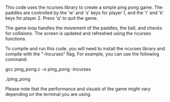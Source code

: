 This code uses the ncurses library to create a simple ping pong game. The paddles are controlled by the 'w' and 's' keys for player 1, and the 'i' and 'k' keys for player 2. Press 'q' to quit the game.

The game loop handles the movement of the paddles, the ball, and checks for collisions. The screen is updated and refreshed using the ncurses functions.

To compile and run this code, you will need to install the ncurses library and compile with the "-lncurses" flag. For example, you can use the following command:

gcc ping_pong.c -o ping_pong -lncurses


./ping_pong


Please note that the performance and visuals of the game might vary depending on the terminal you are using.
